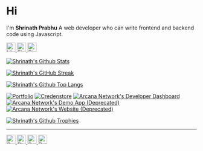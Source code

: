 # Hi

I'm **Shrinath Prabhu**
A web developer who can write frontend and backend code using Javascript.

<div>
<a href="https://shrinath.me" target="_blank">
<img src="https://cdn-icons-png.flaticon.com/512/1006/1006771.png" width="24" height="24" title="Visit Shrinath's website" alt="Visit Shrinath's website" />
<a href="https://linkedin.com/in/shrinath-prabhu" target="_blank">
<img src="https://cdn-icons-png.flaticon.com/512/174/174857.png" width="24" height="24" title="Find Shrinath on Linkedin" alt="Find Shrinath on Linkedin" />
</a> 
<a href="https://twitter.com/shrinath_prabhu" target="_blank">
<img src="https://cdn-icons-png.flaticon.com/512/3256/3256013.png" width="24" height="24" title="Find Shrinath on Twitter" alt="Find Shrinath on Twitter" />
</div>

[![Shrinath's Github Stats](https://github-readme-stats.vercel.app/api?username=shrinathprabhu&theme=vue-dark&include_all_commits=true&count_private=true&show_icons=true&custom_title=Stats)](https://github.com/anuraghazra/github-readme-stats>)

[![Shrinath's GitHub Streak](https://streak-stats.demolab.com?user=shrinathprabhu&theme=vue-dark&date_format=M%20j%5B%2C%20Y%5D)](https://git.io/streak-stats)

[![Shrinath's Github Top Langs](https://github-readme-stats.vercel.app/api/top-langs/?username=shrinathprabhu&theme=vue-dark&hide_border=false&include_all_commits=false&count_private=false&layout=compact)](https://github.com/anuraghazra/github-readme-stats)

[![Portfolio](https://github-readme-stats.vercel.app/api/pin/?username=shrinathprabhu&repo=portfolio&theme=vue-dark)](https://github.com/anuraghazra/github-readme-stats) [![Credenstore](https://github-readme-stats.vercel.app/api/pin/?username=shrinathprabhu&repo=credenstore&theme=vue-dark)](https://github.com/anuraghazra/github-readme-stats) [![Arcana Network's Developer Dashboard](https://github-readme-stats.vercel.app/api/pin/?username=arcana-network&repo=developer-dashboard&theme=vue-dark&show_owner=true)](https://github.com/anuraghazra/github-readme-stats) [![Arcana Network's Demo App (Deprecated)](https://github-readme-stats.vercel.app/api/pin/?username=arcana-network&repo=demo-app&theme=vue-dark&show_owner=true)](https://github.com/anuraghazra/github-readme-stats) [![Arcana Network's Website (Deprecated)](https://github-readme-stats.vercel.app/api/pin/?username=arcana-network&repo=website&theme=vue-dark&show_owner=true)](https://github.com/anuraghazra/github-readme-stats)

[![Shrinath's Github Trophies](https://github-profile-trophy.vercel.app/?username=shrinathprabhu&column=4&theme=onestar)](https://github.com/anuraghazra/github-readme-stats)

---
<a href="https://paypal.me/shrinathprabhu" target="_blank">
<img src="https://cdn-icons-png.flaticon.com/512/174/174861.png" width="24" height="24" alt="Donate to Shrinath via Paypal" />
<a href="https://nowpayments.io/donation/shrinathprabhu" target="_blank">
<img src="https://cdn-icons-png.flaticon.com/512/2272/2272825.png" width="24" height="24" alt="Donate to Shrinath via Cryptocurrency" />
</a>
<a href="https://ko-fi.com/shrinath" target="_blank">
<img src="https://www.vectorlogo.zone/logos/ko-fi/ko-fi-icon.svg" width="24" height="24" alt="Donate to Shrinath via Ko-fi" />
</a>
<a href="https://www.buymeacoffee.com/shrinathprabhu">
<img src="https://www.buymeacoffee.com/assets/img/guidelines/logo-mark-1.svg" width="24" height="24" alt="Donate to Shrinath via Buy Me a Coffee" />
</a>
